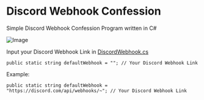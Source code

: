 # Discord Webhook Confession
Simple Discord Webhook Confession Program written in C#

![Image](https://i.imgur.com/z3CrQLQ.png)


Input your Discord Webhook Link in [DiscordWebhook.cs](DiscordWebhookConfession/DiscordWebhook.cs)
```
public static string defaultWebhook = ""; // Your Discord Webhook Link
```


Example:
```
public static string defaultWebhook = "https://discord.com/api/webhooks/~"; // Your Discord Webhook Link
```
